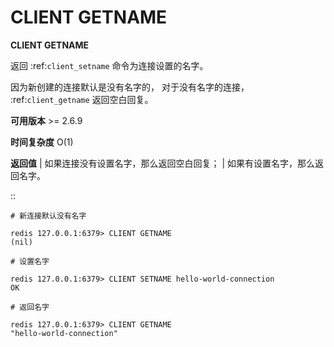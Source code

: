 # CLIENT GETNAME


**CLIENT GETNAME**

返回 :ref:`client_setname` 命令为连接设置的名字。

因为新创建的连接默认是没有名字的，
对于没有名字的连接，
:ref:`client_getname` 返回空白回复。

**可用版本**
    >= 2.6.9

**时间复杂度**
    O(1)

**返回值**
    | 如果连接没有设置名字，那么返回空白回复；
    | 如果有设置名字，那么返回名字。

::

    # 新连接默认没有名字

    redis 127.0.0.1:6379> CLIENT GETNAME
    (nil)

    # 设置名字

    redis 127.0.0.1:6379> CLIENT SETNAME hello-world-connection
    OK

    # 返回名字

    redis 127.0.0.1:6379> CLIENT GETNAME
    "hello-world-connection"
